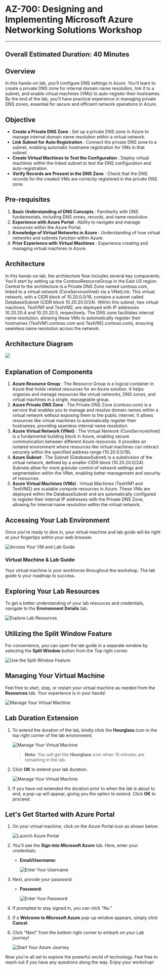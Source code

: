 # AZ-700: Designing and Implementing Microsoft Azure Networking Solutions Workshop
---
## Overall Estimated Duration: 40 Minutes

## Overview

In this hands-on lab, you’ll configure DNS settings in Azure. You’ll learn to create a private DNS zone for internal domain name resolution, link it to a subnet, and enable virtual machines (VMs) to auto-register their hostnames. By the end of the lab, you’ll have practical experience in managing private DNS zones, essential for secure and efficient network operations in Azure.

## Objective

   - **Create a Private DNS Zone** : Set up a private DNS zone in Azure to manage internal domain name resolution within a virtual network.
   - **Link Subnet for Auto Registration** : Connect the private DNS zone to a subnet, enabling automatic hostname registration for VMs in that subnet.
   - **Create Virtual Machines to Test the Configuration** : Deploy virtual machines within the linked subnet to test the DNS configuration and auto-registration.
   - **Verify Records are Present in the DNS Zone** : Check that the DNS records for the created VMs are correctly registered in the private DNS zone.

## Pre-requisites

1. **Basic Understanding of DNS Concepts** : Familiarity with DNS fundamentals, including DNS zones, records, and name resolution.
1. **Experience with Azure Portal** : Ability to navigate and manage resources within the Azure Portal.
1. **Knowledge of Virtual Networks in Azure** : Understanding of how virtual networks and subnets function within Azure.
1. **Prior Experience with Virtual Machines** : Experience creating and managing virtual machines in Azure.


## Architecture

In this hands-on lab, the architecture flow includes several key components. You’ll start by setting up the ContosoResourceGroup in the East US region. Central to the architecture is a Private DNS Zone named contoso.com, linked to a virtual network (CoreServicesVnet) via a VNetLink. This virtual network, with a CIDR block of 10.20.0.0/16, contains a subnet called DatabaseSubnet (CIDR block 10.20.20.0/24). Within this subnet, two virtual machines, TestVM1 and TestVM2, are deployed with IP addresses 10.20.20.4 and 10.20.20.5, respectively. The DNS zone facilitates internal name resolution, allowing these VMs to automatically register their hostnames (TestVM1.contoso.com and TestVM2.contoso.com), ensuring seamless name resolution across the network.

## Architecture Diagram

   ‎![](../media/az700-m1-unit6.png)

## Explanation of Components

1. **Azure Resource Group** : The Resource Group is a logical container in Azure that holds related resources for an Azure solution. It helps organize and manage resources like virtual networks, DNS zones, and virtual machines in a single, manageable group.
1. **Azure Private DNS Zone** : The Private DNS Zone (contoso.com) is a service that enables you to manage and resolve domain names within a virtual network without exposing them to the public internet. It allows resources like virtual machines to automatically register their hostnames, providing seamless internal name resolution.
1. **Azure Virtual Network (VNet)** : The Virtual Network (CoreServicesVnet) is a fundamental building block in Azure, enabling secure communication between different Azure resources. It provides an isolated environment where resources like virtual machines can interact securely within the specified address range (10.20.0.0/16).
1. **Azure Subnet** : The Subnet (DatabaseSubnet) is a subdivision of the virtual network, defined by a smaller CIDR block (10.20.20.0/24). Subnets allow for more granular control of network settings and segmentation within the VNet, enabling better management and security of resources.
1. **Azure Virtual Machines (VMs)** : Virtual Machines (TestVM1 and TestVM2) are scalable compute resources in Azure. These VMs are deployed within the DatabaseSubnet and are automatically configured to register their internal IP addresses with the Private DNS Zone, allowing for internal name resolution within the virtual network.

## Accessing Your Lab Environment
 
Once you're ready to dive in, your virtual machine and lab guide will be right at your fingertips within your web browser.
 
![Access Your VM and Lab Guide](../media/labguide-1.png)

### Virtual Machine & Lab Guide
 
Your virtual machine is your workhorse throughout the workshop. The lab guide is your roadmap to success.
 
## Exploring Your Lab Resources
 
To get a better understanding of your lab resources and credentials, navigate to the **Environment Details** tab.
 
![Explore Lab Resources](../media/env-1.png)
 
## Utilizing the Split Window Feature
 
For convenience, you can open the lab guide in a separate window by selecting the **Split Window** button from the Top right corner.
 
![Use the Split Window Feature](../media/spl.png)
 
## Managing Your Virtual Machine
 
Feel free to start, stop, or restart your virtual machine as needed from the **Resources** tab. Your experience is in your hands!
 
![Manage Your Virtual Machine](../media/res.png)

## **Lab Duration Extension**

1. To extend the duration of the lab, kindly click the **Hourglass** icon in the top right corner of the lab environment. 

    ![Manage Your Virtual Machine](../media/gext.png)

    >**Note:** You will get the **Hourglass** icon when 10 minutes are remaining in the lab.

2. Click **OK** to extend your lab duration.
 
   ![Manage Your Virtual Machine](../media/gext2.png)

3. If you have not extended the duration prior to when the lab is about to end, a pop-up will appear, giving you the option to extend. Click **OK** to proceed.
 
## Let's Get Started with Azure Portal
 
1. On your virtual machine, click on the Azure Portal icon as shown below:
 
   ![Launch Azure Portal](../media/sc900-image(1).png)

2. You'll see the **Sign into Microsoft Azure** tab. Here, enter your credentials:
 
   - **Email/Username:** <inject key="AzureAdUserEmail"></inject>
 
       ![Enter Your Username](../media/sc900-image-1.png)
 
3. Next, provide your password:
 
   - **Password:** <inject key="AzureAdUserPassword"></inject>
 
     ![Enter Your Password](../media/sc900-image-2.png)
 
4. If prompted to stay signed in, you can click "No."
 
5. If a **Welcome to Microsoft Azure** pop-up window appears, simply click **Cancel**.
 
6. Click "Next" from the bottom right corner to embark on your Lab journey!
 
   ![Start Your Azure Journey](../media/sc900-image(3).png)
 
Now you're all set to explore the powerful world of technology. Feel free to reach out if you have any questions along the way. Enjoy your workshop!
